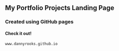 ## My Portfolio Projects Landing Page

### Created using GitHub pages

#### Check it out! 
    www.dannyrooks.github.io 






